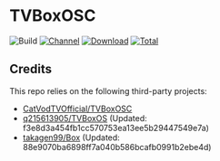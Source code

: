# TVBoxOSC

![Build](https://shields.io/github/workflow/status/wudongdefeng/new_cat/Test?logo=github&label=Build)
[![Channel](https://img.shields.io/badge/Follow-Telegram-blue.svg?logo=telegram)](https://t.me/TVBoxOSC)
[![Download](https://img.shields.io/github/v/release/wudongdefeng/new_cat?color=orange&logoColor=orange&label=Download&logo=DocuSign)](https://github.com/wudongdefeng/new_cat/releases/latest) 
[![Total](https://shields.io/github/downloads/wudongdefeng/new_cat/total?logo=Bookmeter&label=Counts&logoColor=yellow&color=yellow)](https://github.com/wudongdefeng/new_cat/releases)

## Credits
This repo relies on the following third-party projects:
- [CatVodTVOfficial/TVBoxOSC](https://github.com/CatVodTVOfficial/TVBoxOSC)
- [q215613905/TVBoxOS](https://github.com/q215613905/TVBoxOS) (Updated: f3e8d3a454fb1cc570753ea13ee5b29447549e7a)
- [takagen99/Box](https://github.com/takagen99/Box) (Updated: 88e9070ba6898ff7a040b586bcafb0991b2ebe4d)
